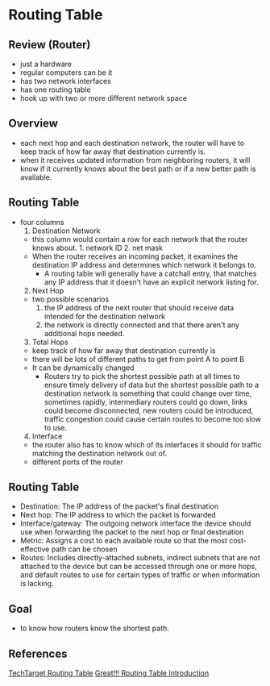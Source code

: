 # Routing Table

## Review (Router)
* just a hardware
* regular computers can be it
* has two network interfaces
* has one routing table
* hook up with two or more different network space

## Overview
  * each next hop and each destination network, the router will have to keep track of how far away that destination currently is.
  * when it receives updated information from neighboring routers, it will know if it currently knows about the best path or if a new better path is available.

## Routing Table
* four columns
  1. Destination Network
    *  this column would contain a row for each network that the router knows about.
      1. network ID
      2. net mask
    * When the router receives an incoming packet, it examines the destination IP address and determines which network it belongs to.
      * A routing table will generally have a catchall entry, that matches any IP address that it doesn't have an explicit network listing for.
  2. Next Hop
    * two possible scenarios
      1. the IP address of the next router that should receive data intended for the destination network
      2. the network is directly connected and that there aren't any additional hops needed.
  3. Total Hops
    * keep track of how far away that destination currently is
    * there will be lots of different paths to get from point A to point B
    * It can be dynamically changed
      * Routers try to pick the shortest possible path at all times to ensure timely delivery of data but the shortest possible path to a destination network is something that could change over time, sometimes rapidly, intermediary routers could go down, links could become disconnected, new routers could be introduced, traffic congestion could cause certain routes to become too slow to use.
  4. Interface
    *  the router also has to know which of its interfaces it should for traffic matching the destination network out of.
    * different ports of the router


## Routing Table
* Destination: The IP address of the packet's final destination
* Next hop: The IP address to which the packet is forwarded
* Interface/gateway: The outgoing network interface the device should use when forwarding the packet to the next hop or final destination
* Metric: Assigns a cost to each available route so that the most cost-effective path can be chosen
* Routes: Includes directly-attached subnets, indirect subnets that are not attached to the device but can be accessed through one or more hops, and default routes to use for certain types of traffic or when information is lacking.

## Goal
* to know how routers know the shortest path.


## References
[TechTarget Routing Table](https://searchnetworking.techtarget.com/definition/routing-table)
[Great!!! Routing Table Introduction](https://www.youtube.com/watch?v=pbqc6IlFuVc)
